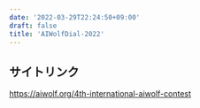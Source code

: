 ```yaml
---
date: '2022-03-29T22:24:50+09:00'
draft: false
title: 'AIWolfDial-2022'
---
```


## サイトリンク
https://aiwolf.org/4th-international-aiwolf-contest